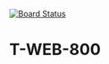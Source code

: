 [![Board Status](https://dev.azure.com/Epitech-Groupe5/f1f99ce4-4fcc-4be2-8583-e283c6d30581/747d83fc-8f53-49e7-9736-a81c9861888c/_apis/work/boardbadge/e7714b15-515b-4723-bc82-95a7e1da40f7)](https://dev.azure.com/Epitech-Groupe5/f1f99ce4-4fcc-4be2-8583-e283c6d30581/_boards/board/t/747d83fc-8f53-49e7-9736-a81c9861888c/Microsoft.RequirementCategory)
# T-WEB-800